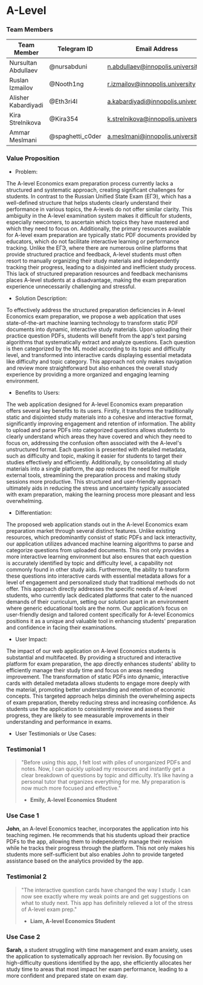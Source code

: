 # A-Level

### **Team Members**

| Team Member              | Telegram ID      | Email Address                      |
|--------------------------|------------------|------------------------------------|
| Nursultan Abdullaev      | @nursabduni      | n.abdullaev@innopolis.university   |
| Ruslan Izmailov          | @Nooth1ng        | r.izmailov@innopolis.university    |
| Alisher Kabardiyadi      | @Eth3ri4l        | a.kabardiyadi@innopolis.university |
| Kira Strelnikova         | @Kira354         | k.strelnikova@innopolis.university |
| Ammar Meslmani           | @spaghetti_c0der | a.meslmani@innopolis.university    |

### **Value Proposition**

- Problem:

The A-level Economics exam preparation process currently lacks a structured and systematic approach, creating significant challenges for students. In contrast to the Russian Unified State Exam (ЕГЭ), which has a well-defined structure that helps students clearly understand their performance in various topics, the A-levels do not offer similar clarity. This ambiguity in the A-level examination system makes it difficult for students, especially newcomers, to ascertain which topics they have mastered and which they need to focus on. Additionally, the primary resources available for A-level exam preparation are typically static PDF documents provided by educators, which do not facilitate interactive learning or performance tracking. Unlike the ЕГЭ, where there are numerous online platforms that provide structured practice and feedback, A-level students must often resort to manually organizing their study materials and independently tracking their progress, leading to a disjointed and inefficient study process. This lack of structured preparation resources and feedback mechanisms places A-level students at a disadvantage, making the exam preparation experience unnecessarily challenging and stressful.

- Solution Description:

To effectively address the structured preparation deficiencies in A-level Economics exam preparation, we propose a web application that uses state-of-the-art machine learning technology to transform static PDF documents into dynamic, interactive study materials. Upon uploading their practice question PDFs, students will benefit from the app's text parsing algorithms that systematically extract and analyze questions. Each question is then categorized by the ML model according to its topic and difficulty level, and transformed into interactive cards displaying essential metadata like difficulty and topic category. This approach not only makes navigation and review more straightforward but also enhances the overall study experience by providing a more organized and engaging learning environment.

- Benefits to Users:

The web application designed for A-level Economics exam preparation offers several key benefits to its users. Firstly, it transforms the traditionally static and disjointed study materials into a cohesive and interactive format, significantly improving engagement and retention of information. The ability to upload and parse PDFs into categorized questions allows students to clearly understand which areas they have covered and which they need to focus on, addressing the confusion often associated with the A-level's unstructured format. Each question is presented with detailed metadata, such as difficulty and topic, making it easier for students to target their studies effectively and efficiently. Additionally, by consolidating all study materials into a single platform, the app reduces the need for multiple external tools, streamlining the preparation process and making study sessions more productive. This structured and user-friendly approach ultimately aids in reducing the stress and uncertainty typically associated with exam preparation, making the learning process more pleasant and less overwhelming.

- Differentiation:

The proposed web application stands out in the A-level Economics exam preparation market through several distinct features. Unlike existing resources, which predominantly consist of static PDFs and lack interactivity, our application utilizes advanced machine learning algorithms to parse and categorize questions from uploaded documents. This not only provides a more interactive learning environment but also ensures that each question is accurately identified by topic and difficulty level, a capability not commonly found in other study aids. Furthermore, the ability to transform these questions into interactive cards with essential metadata allows for a level of engagement and personalized study that traditional methods do not offer. This approach directly addresses the specific needs of A-level students, who currently lack dedicated platforms that cater to the nuanced demands of their curriculum, setting our solution apart in an environment where generic educational tools are the norm. Our application’s focus on user-friendly design and tailored content specifically for A-level Economics positions it as a unique and valuable tool in enhancing students' preparation and confidence in facing their examinations.

- User Impact:

The impact of our web application on A-level Economics students is substantial and multifaceted. By providing a structured and interactive platform for exam preparation, the app directly enhances students' ability to efficiently manage their study time and focus on areas needing improvement. The transformation of static PDFs into dynamic, interactive cards with detailed metadata allows students to engage more deeply with the material, promoting better understanding and retention of economic concepts. This targeted approach helps diminish the overwhelming aspects of exam preparation, thereby reducing stress and increasing confidence. As students use the application to consistently review and assess their progress, they are likely to see measurable improvements in their understanding and performance in exams.

- User Testimonials or Use Cases:

### Testimonial 1
> "Before using this app, I felt lost with piles of unorganized PDFs and notes. Now, I can quickly upload my resources and instantly get a clear breakdown of questions by topic and difficulty. It’s like having a personal tutor that organizes everything for me. My preparation is now much more focused and effective."
> - **Emily, A-level Economics Student**

### Use Case 1
**John**, an A-level Economics teacher, incorporates the application into his teaching regimen. He recommends that his students upload their practice PDFs to the app, allowing them to independently manage their revision while he tracks their progress through the platform. This not only makes his students more self-sufficient but also enables John to provide targeted assistance based on the analytics provided by the app.

### Testimonial 2
> "The interactive question cards have changed the way I study. I can now see exactly where my weak points are and get suggestions on what to study next. This app has definitely relieved a lot of the stress of A-level exam prep."
> - **Liam, A-level Economics Student**

### Use Case 2
**Sarah**, a student struggling with time management and exam anxiety, uses the application to systematically approach her revision. By focusing on high-difficulty questions identified by the app, she efficiently allocates her study time to areas that most impact her exam performance, leading to a more confident and prepared state on exam day.
